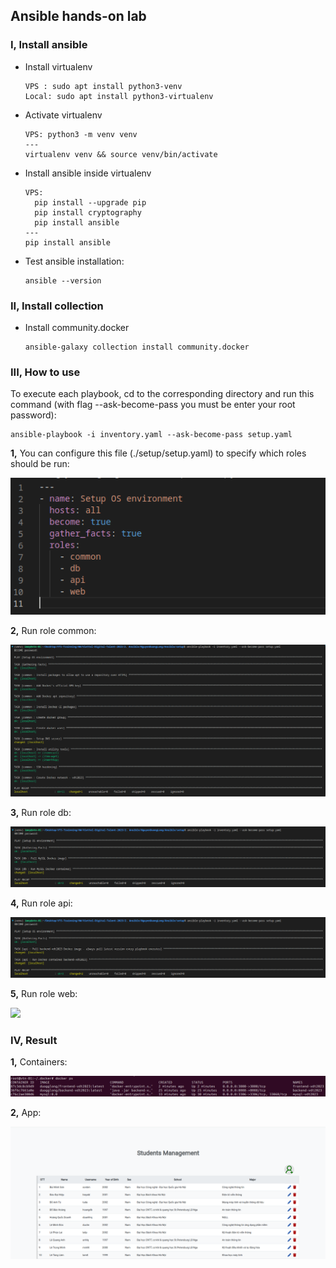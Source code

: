 ## Ansible hands-on lab

### I, Install ansible

- Install virtualenv
  ```
  VPS : sudo apt install python3-venv
  Local: sudo apt install python3-virtualenv
  ```

- Activate virtualenv
  ```
  VPS: python3 -m venv venv
  ---
  virtualenv venv && source venv/bin/activate
  ```

- Install ansible inside virtualenv
  ```
  VPS:
    pip install --upgrade pip
    pip install cryptography 
    pip install ansible
  ---
  pip install ansible
  ```

- Test ansible installation:
  ```
  ansible --version
  ```

### II, Install collection

- Install community.docker
  ```
  ansible-galaxy collection install community.docker
  ```

### III, How to use

To execute each playbook, cd to the corresponding directory and run this command (with flag --ask-become-pass you must be enter your root password):

```
ansible-playbook -i inventory.yaml --ask-become-pass setup.yaml
```

<b>1,</b> You can configure this file (./setup/setup.yaml) to specify which roles should be run:

<img src= images/file_setup.png>

<b>2,</b> Run role common:

<img src= images/common_rs.png>

<b>3,</b> Run role db:

<img src= images/db_rs.png>

<b>4,</b> Run role api:

<img src= images/api_rs.png>

<b>5,</b> Run role web:

<img src= images/web_rs.png>

### IV, Result

<b>1,</b> Containers:

<img src= images/containers.png>

<b>2,</b> App:

<img src= images/list_sv.png>